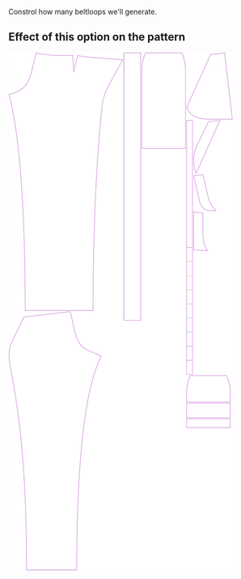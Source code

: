 Constrol how many beltloops we'll generate.

## Effect of this option on the pattern

![This image shows the effect of this option by superimposing several variants that have a different value for this option](charlie_beltloops_sample.svg "Effect of this option on the pattern")
